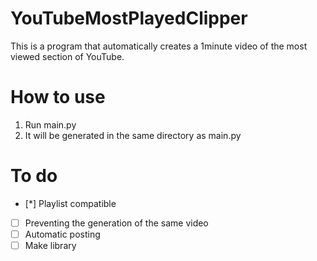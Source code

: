 # YouTubeMostPlayedClipper
This is a program that automatically creates a 1minute video of the most viewed  section of YouTube.

# How to use
1. Run main.py
2. It will be generated in the same directory as main.py

# To do
- [*] Playlist compatible
- [ ] Preventing the generation of the same video
- [ ] Automatic posting
- [ ] Make library
